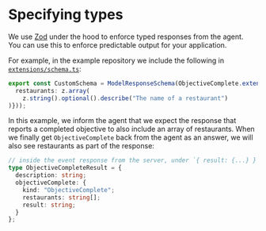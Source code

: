 # Specifying types

We use [Zod](https://github.com/colinhacks/zod) under the hood to enforce typed responses from the agent. You can use this to enforce predictable output for your application.

For example, in the example repository we include the following in [`extensions/schema.ts`](https://github.com/hdresearch/create/blob/main/extensions/schema.ts):

```ts
export const CustomSchema = ModelResponseSchema(ObjectiveComplete.extend({
  restaurants: z.array(
    z.string().optional().describe("The name of a restaurant")
)}));
```

In this example, we inform the agent that we expect the response that reports a completed objective to also include an array of restaurants. When we finally get `ObjectiveComplete` back from the agent as an answer, we will also see restaurants as part of the response:

```ts
// inside the event response from the server, under `{ result: {...} }`
type ObjectiveCompleteResult = {
  description: string;
  objectiveComplete: {
    kind: "ObjectiveComplete";
    restaurants: string[];
    result: string;
  }
};
```